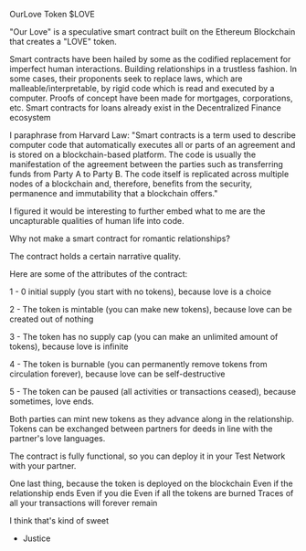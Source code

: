 OurLove Token $LOVE

"Our Love" is a speculative smart contract built on the Ethereum Blockchain that creates a "LOVE" token.

Smart contracts have been hailed by some as the codified replacement for imperfect human interactions. 
Building relationships in a trustless fashion.
In some cases, their proponents seek to replace laws, which are malleable/interpretable, by rigid code which is read and executed by a computer.
Proofs of concept have been made for mortgages, corporations, etc.
Smart contracts for loans already exist in the Decentralized Finance ecosystem

I paraphrase from Harvard Law:
"Smart contracts is a term used to describe computer code that automatically executes all or parts of an agreement and is stored on a blockchain-based platform. 
The code is usually the manifestation of the agreement between the parties such as transferring funds from Party A to Party B. 
The code itself is replicated across multiple nodes of a blockchain and, therefore, benefits from the security, permanence and immutability that a blockchain offers."

I figured it would be interesting to further embed what to me are the uncapturable qualities of human life into code.

Why not make a smart contract for romantic relationships?

The contract holds a certain narrative quality. 

Here are some of the attributes of the contract:

1 - 0 initial supply (you start with no tokens), because love is a choice

2 - The token is mintable (you can make new tokens), because love can be created out of nothing

3 - The token has no supply cap (you can make an unlimited amount of tokens), because love is infinite

4 - The token is burnable (you can permanently remove tokens from circulation forever), because love can be self-destructive

5 - The token can be paused (all activities or transactions ceased), because sometimes, love ends.


Both parties can mint new tokens as they advance along in the relationship.
Tokens can be exchanged between partners for deeds in line with the partner's love languages.

The contract is fully functional, so you can deploy it in your Test Network with your partner. 

One last thing, because the token is deployed on the blockchain
Even if the relationship ends
Even if you die
Even if all the tokens are burned
Traces of all your transactions will forever remain

I think that's kind of sweet

- Justice

